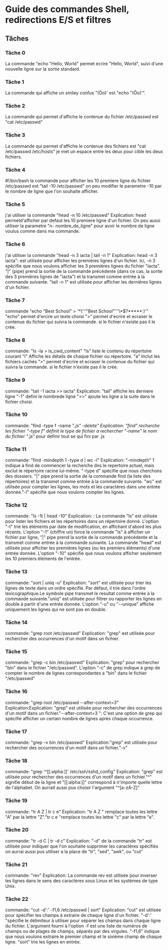 # Guide des commandes Shell, redirections E/S et filtres

## Tâches

### Tâche 0
La commande "echo "Hello, World" permet ecrire "Hello, World", suivi d'une nouvelle ligne sur la sortie standard.
### Tâche 1
La commande qui affiche un smiley confus "(Ôo)' est "echo "(Ôo)'".
### Tâche 2
La commande qui permet d'affiche le contenue du fichier /etc/passwd est "cat /etc/passwd"
### Tâche 3
La commande qui permet d'affiche le contenue des fichiers est "cat /etc/passwd /etc/hosts" je met un espace entre les deux pour cible les deux fichiers.
### Tâche 4
#!/bin/bash
la commande pour afficher les 10 premiere ligne du fichier /etc/passwd est "tail -10 /etc/passwd" on peu modifier le parametre -10 par le nombre de ligne que l'on souhaite afficher.
### Tâche 5
j'ai utiliser la commande "head -n 10 /etc/passwd" Explication: head permetd'afficher par defaut les 10 premiere ligne d'un fichier. On peu aussi utiliser la parametre "n- nombre_de_ligne" pour avoir le nombre de ligne voulus comme dans ma commande.

### Tâche 6
j'ai utiliser la commande "head -n 3 iacta | tail -n 1" Explication:  head -n 3 iacta": est utilisée pour afficher les premières lignes d'un fichier. Ici, -n 3 spécifie que nous voulons afficher les 3 premières lignes du fichier "iacta".
"|" (pipe) prend la sortie de la commande précédente (dans ce cas, la sortie des 3 premières lignes de "iacta") et la transmet comme entrée à la commande suivante.
"tail -n 1" est utilisée pour afficher les dernières lignes d'un fichier. 
### Tâche 7
commande "echo "Best School" > '\*\\'\''"Best School"\'\''\\*$\?\*\*\*\*\*:)'" "echo" permet d'ercire un texte choisi ">" permet d'ecrire et ecraser le contenue du fichier qui suivra la commande. si le fichier n'existe pas il le crée.
### Tâche 8
commande: "ls -la > ls_cwd_content" "ls" liste le contenu du répertoire courant "l" Affiche les détails de chaque fichier ou répertoire. "a" Inclut les fichiers cachés ">" permet d'ecrire et ecraser le contenue du fichier qui suivra la commande. si le fichier n'existe pas il le crée.
### Tâche 9
commande: "tail -1 iacta >> iacta" Explication: "tail" affiche les derniere ligne "-1" defini le nombrede ligne ">>" ajoute les ligne a la suite dans le fichier choisi.
### Tâche 10
commande: "find -type f -name "*.js" -delete" Explication: "find" recherche les fichier "-type f" définit le type de fichier a rechercher "-name" le nom du fichier "*.js" pour definir tout se qui fini par .js
### Tâche 11
commande: "find -mindepth 1 -type d | wc -l" Explication: "-mindepth" 1 indique à find de commencer la recherche dns le repertoire actuel, mais exclut le répertoire racine lui-même. "-type d" spécifie que nous cherchons des dossiers. "|" pipe prend la sortie de la commande find (la liste des répertoires) et la transmet comme entrée à la commande suivante. "wc" est utilisée pour compter les lignes, les mots et les caractères dans une entrée donnée."-l" spécifie que nous voulons compter les lignes.
### Tâche 12
commande: "ls -1t | head -10" Explication: : La commande "ls" est utilisée pour lister les fichiers et les répertoires dans un répertoire donné. L'option "-t" trie les éléments par date de modification, en affichant d'abord les plus récents.  L'option "-1" (chiffre un) force la commande "ls" à afficher un fichier par ligne, "|" pipe prend la sortie de la commande précédente et la transmet comme entrée à la commande suivante. La commande "head" est utilisée pour afficher les premières lignes (ou les premiers éléments) d'une entrée donnée. L'option "-10" spécifie que nous voulons afficher seulement les 10 premiers éléments de l'entrée.
### Tâche 13
commande: "sort | uniq -u" Explication: "sort" est utilisée pour trier les lignes de texte dans un ordre spécifié. Par défaut, il trie dans l'ordre lexicographique.Le symbole pipe transmet le resultat comme entrée à la commande suivante."uniq" est utilisée pour filtrer ou rapporter les lignes en double à partir d'une entrée donnée. L'option "-u" ou "--unique" affiche uniquement les lignes qui ne sont pas en double.
### Tâche 14
commande: "grep root /etc/passwd" Explication: "grep" est utilisée pour rechercher des occurrences d'un motif dans un fichier.
### Tâche 15
commande: "grep -c bin /etc/passwd" Explication: "grep" pour rechercher "bin" dans le fichier "/etc/passwd". L'option "-c" de grep indique à grep de compter le nombre de lignes correspondantes a "bin" dans le fichier "/etc/passwd"
### Tâche 16
commande: "grep root /etc/passwd --after-context=3" Explication:Explication: "grep" est utilisée pour rechercher des occurrences d'un motif dans un fichier."--after-context=3 ": C'est une option de grep qui spécifie afficher un certain nombre de lignes après chaque occurrence.
### Tâche 17
commande: "grep -v bin /etc/passwd" Explication:"grep" est utilisée pour rechercher des occurrences d'un motif dans un fichier."-v"
### Tâche 18
commande: "grep '^[[:alpha:]]' /etc/ssh/sshd_config" Explication: "grep" est utilisée pour rechercher des occurrences d'un motif dans un fichier."^" signifie début de la ligne et "[[:alpha:]]" correspond à n'importe quelle lettre de l'alphabet. On aurrait aussi pus choisir l'argument "^[a-zA-Z]"
### Tâche 19
commande: "tr A Z | tr c e" Explication: "tr A Z " remplace toutes les lettre "A" par la lettre "Z"."tr c e "remplace toutes les lettre "c" par la lettre "e".
### Tâche 20
commande: "tr -d C | tr -d c" Explication: "-d" de la commande "tr" est utilisée pour indiquer que l'on souhaite supprimer les caractères spécifiés on aurrai aussi pus utiliser a la place de "tr", "sed", "awk", ou "cut"
### Tâche 21
commande: "rev" Explication: La commande rev est utilisée pour inverser les lignes dans le sens des caractères sous Linux et les systèmes de type Unix.
### Tâche 22
commande: "cut -d':' -f1,6 /etc/passwd | sort" Explication:  "cut" est utilisée pour spécifier les champs à extraire de chaque ligne d'un fichier. "-d':' "spécifie le délimiteur à utiliser pour séparer les champs dans chaque ligne du fichier. L'argument fourni à l'option -f est une liste de numéros de champs ou de plages de champs, séparés par des virgules. "-f1,6" indique que nous voulons extraire le premier champ et le sixième champ de chaque ligne. "sort" trie les lignes en entrée.